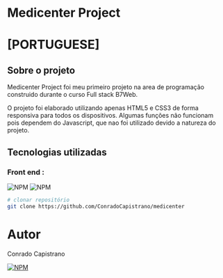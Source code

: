 # Medicenter Project

# [PORTUGUESE]
## Sobre o projeto

Medicenter Project foi meu primeiro projeto na area de programação construido durante o curso Full stack B7Web. 

O projeto foi elaborado utilizando apenas HTML5 e CSS3 de forma responsiva para todos os dispositivos. 
Algumas funções não funcionam pois dependem do Javascript, que nao foi utilizado devido a natureza do projeto.

## Tecnologias utilizadas

### Front end : 
![NPM](https://img.shields.io/badge/HTML5-E34F26?style=for-the-badge&logo=html5&logoColor=white)
![NPM](https://img.shields.io/badge/CSS3-1572B6?style=for-the-badge&logo=css3&logoColor=white)

```bash
# clonar repositório
git clone https://github.com/ConradoCapistrano/medicenter
```

# Autor

Conrado Capistrano

[![NPM](https://img.shields.io/badge/LinkedIn-0077B5?style=for-the-badge&logo=linkedin&logoColor=white)](https://www.linkedin.com/in/conrado-capistrano88)
